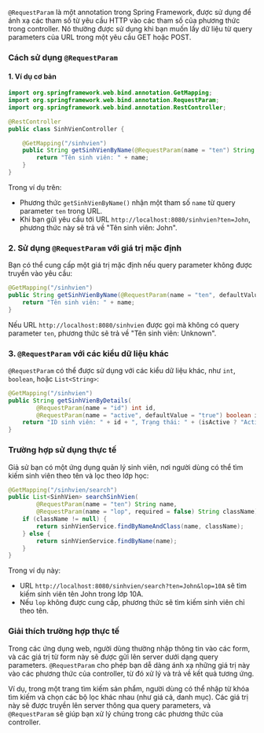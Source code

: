 `@RequestParam` là một annotation trong Spring Framework, được sử dụng để ánh xạ các tham số từ yêu cầu HTTP vào các tham số của phương thức trong controller. Nó thường được sử dụng khi bạn muốn lấy dữ liệu từ query parameters của URL trong một yêu cầu GET hoặc POST.

### Cách sử dụng `@RequestParam`

#### 1. Ví dụ cơ bản

```java
import org.springframework.web.bind.annotation.GetMapping;
import org.springframework.web.bind.annotation.RequestParam;
import org.springframework.web.bind.annotation.RestController;

@RestController
public class SinhVienController {

    @GetMapping("/sinhvien")
    public String getSinhVienByName(@RequestParam(name = "ten") String name) {
        return "Tên sinh viên: " + name;
    }
}
```

Trong ví dụ trên:
- Phương thức `getSinhVienByName()` nhận một tham số `name` từ query parameter `ten` trong URL.
- Khi bạn gửi yêu cầu tới URL `http://localhost:8080/sinhvien?ten=John`, phương thức này sẽ trả về "Tên sinh viên: John".

### 2. Sử dụng `@RequestParam` với giá trị mặc định

Bạn có thể cung cấp một giá trị mặc định nếu query parameter không được truyền vào yêu cầu:

```java
@GetMapping("/sinhvien")
public String getSinhVienByName(@RequestParam(name = "ten", defaultValue = "Unknown") String name) {
    return "Tên sinh viên: " + name;
}
```

Nếu URL `http://localhost:8080/sinhvien` được gọi mà không có query parameter `ten`, phương thức sẽ trả về "Tên sinh viên: Unknown".

### 3. `@RequestParam` với các kiểu dữ liệu khác

`@RequestParam` có thể được sử dụng với các kiểu dữ liệu khác, như `int`, `boolean`, hoặc `List<String>`:

```java
@GetMapping("/sinhvien")
public String getSinhVienByDetails(
        @RequestParam(name = "id") int id,
        @RequestParam(name = "active", defaultValue = "true") boolean isActive) {
    return "ID sinh viên: " + id + ", Trạng thái: " + (isActive ? "Active" : "Inactive");
}
```

### Trường hợp sử dụng thực tế

Giả sử bạn có một ứng dụng quản lý sinh viên, nơi người dùng có thể tìm kiếm sinh viên theo tên và lọc theo lớp học:

```java
@GetMapping("/sinhvien/search")
public List<SinhVien> searchSinhVien(
        @RequestParam(name = "ten") String name,
        @RequestParam(name = "lop", required = false) String className) {
    if (className != null) {
        return sinhVienService.findByNameAndClass(name, className);
    } else {
        return sinhVienService.findByName(name);
    }
}
```

Trong ví dụ này:
- URL `http://localhost:8080/sinhvien/search?ten=John&lop=10A` sẽ tìm kiếm sinh viên tên John trong lớp 10A.
- Nếu `lop` không được cung cấp, phương thức sẽ tìm kiếm sinh viên chỉ theo tên.

### Giải thích trường hợp thực tế

Trong các ứng dụng web, người dùng thường nhập thông tin vào các form, và các giá trị từ form này sẽ được gửi lên server dưới dạng query parameters. `@RequestParam` cho phép bạn dễ dàng ánh xạ những giá trị này vào các phương thức của controller, từ đó xử lý và trả về kết quả tương ứng.

Ví dụ, trong một trang tìm kiếm sản phẩm, người dùng có thể nhập từ khóa tìm kiếm và chọn các bộ lọc khác nhau (như giá cả, danh mục). Các giá trị này sẽ được truyền lên server thông qua query parameters, và `@RequestParam` sẽ giúp bạn xử lý chúng trong các phương thức của controller.